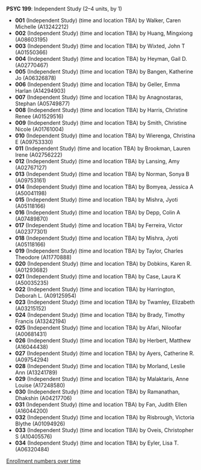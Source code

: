 **PSYC 199**: Independent Study (2–4 units, by 1)

- **001** (Independent Study) (time and location TBA) by Walker, Caren Michelle (A13242212)
- **002** (Independent Study) (time and location TBA) by Huang, Mingxiong (A08603195)
- **003** (Independent Study) (time and location TBA) by Wixted, John T (A01550366)
- **004** (Independent Study) (time and location TBA) by Heyman, Gail D. (A02770467)
- **005** (Independent Study) (time and location TBA) by Bangen, Katherine Jo (A06326878)
- **006** (Independent Study) (time and location TBA) by Geller, Emma Harlan (A14294903)
- **007** (Independent Study) (time and location TBA) by Anagnostaras, Stephan (A05749877)
- **008** (Independent Study) (time and location TBA) by Harris, Christine Renee (A01529516)
- **009** (Independent Study) (time and location TBA) by Smith, Christine Nicole (A01761004)
- **010** (Independent Study) (time and location TBA) by Wierenga, Christina E (A09753330)
- **011** (Independent Study) (time and location TBA) by Brookman, Lauren Irene (A02756222)
- **012** (Independent Study) (time and location TBA) by Lansing, Amy (A02767127)
- **013** (Independent Study) (time and location TBA) by Norman, Sonya B (A09753161)
- **014** (Independent Study) (time and location TBA) by Bomyea, Jessica A (A50041198)
- **015** (Independent Study) (time and location TBA) by Mishra, Jyoti (A05118166)
- **016** (Independent Study) (time and location TBA) by Depp, Colin A (A07489870)
- **017** (Independent Study) (time and location TBA) by Ferreira, Victor (A02377301)
- **018** (Independent Study) (time and location TBA) by Mishra, Jyoti (A05118166)
- **019** (Independent Study) (time and location TBA) by Taylor, Charles Theodore (A11770888)
- **020** (Independent Study) (time and location TBA) by Dobkins, Karen R. (A01293682)
- **021** (Independent Study) (time and location TBA) by Case, Laura K (A50035235)
- **022** (Independent Study) (time and location TBA) by Harrington, Deborah L. (A09125954)
- **023** (Independent Study) (time and location TBA) by Twamley, Elizabeth (A03215152)
- **024** (Independent Study) (time and location TBA) by Brady, Timothy Francis (A13242194)
- **025** (Independent Study) (time and location TBA) by Afari, Niloofar (A00681431)
- **026** (Independent Study) (time and location TBA) by Herbert, Matthew (A16044438)
- **027** (Independent Study) (time and location TBA) by Ayers, Catherine R. (A09754294)
- **028** (Independent Study) (time and location TBA) by Morland, Leslie Ann (A13241789)
- **029** (Independent Study) (time and location TBA) by Malaktaris, Anne Louise (A17248580)
- **030** (Independent Study) (time and location TBA) by Ramanathan, Dhakshin (A04217706)
- **031** (Independent Study) (time and location TBA) by Fan, Judith Ellen (A16044200)
- **032** (Independent Study) (time and location TBA) by Risbrough, Victoria Blythe (A01094926)
- **033** (Independent Study) (time and location TBA) by Oveis, Christopher S (A10405576)
- **034** (Independent Study) (time and location TBA) by Eyler, Lisa T. (A06320484)

[Enrollment numbers over time](./PSYC199.tsv)
